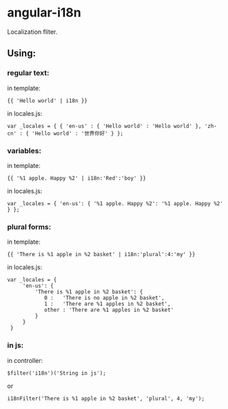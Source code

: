 angular-i18n
============

Localization fliter.

Using:
-------

### regular text:
in template:

    {{ 'Hello world' | i18n }}

in locales.js:

    var _locales = { { 'en-us' : { 'Hello world' : 'Hello world' }, 'zh-cn' : { 'Hello world' : '世界你好' } };

### variables:
in template:

    {{ '%1 apple. Happy %2' | i18n:'Red':'boy' }}
    
in locales.js:

    var _locales = { 'en-us': { '%1 apple. Happy %2': '%1 apple. Happy %2' } };

### plural forms:
in template:

    {{ 'There is %1 apple in %2 basket' | i18n:'plural':4:'my' }}
    
in locales.js:

    var _locales = {
         'en-us': {
             'There is %1 apple in %2 basket': {
                0 :   'There is no apple in %2 basket',
                1 :   'There are %1 apples in %2 basket',
                other : 'There are %1 apples in %2 basket'
             }
         }
     }

### in js:
in controller:

    $filter('i18n')('String in js');

or

    i18nFilter('There is %1 apple in %2 basket', 'plural', 4, 'my');
